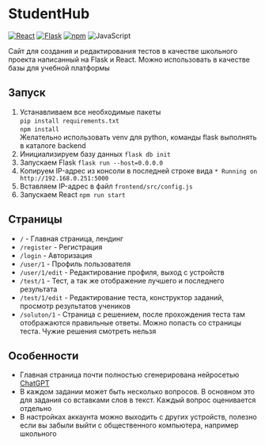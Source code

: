 # StudentHub
[![React](https://img.shields.io/badge/frontend-React-blue)](https://reactjs.org/)
[![Flask](https://img.shields.io/badge/backend-Flask-lightgrey)](https://flask.palletsprojects.com/en/2.2.x/)
[![npm](https://img.shields.io/badge/package-npm-green)](https://www.npmjs.com/)
![JavaScript](https://img.shields.io/badge/language-JavaScript-orange)

Сайт для создания и редактирования тестов в качестве школьного проекта написанный на Flask и React. 
Можно использовать в качестве базы для учебной платформы

## Запуск
1. Устанавливаем все необходимые пакеты <br>`pip install requirements.txt`<br>`npm install`<br>
Желательно использовать venv для python, команды flask выполнять в каталоге backend
2. Инициализируем базу данных `flask db init`
3. Запускаем Flask `flask run --host=0.0.0.0`
4. Копируем IP-адрес из консоли в последней строке вида `* Running on http://192.168.0.251:5000`
5. Вставляем IP-адрес в файл `frontend/src/config.js`
6. Запускаем React `npm run start`

## Страницы
* `/` - Главная страница, лендинг
* `/register` - Регистрация
* `/login` - Авторизация
* `/user/1` - Профиль пользователя
* `/user/1/edit` - Редактирование профиля, выход с устройств
* `/test/1` - Тест, а так же отображение лучшего и последнего результата
* `/test/1/edit` - Редактирование теста, конструктор заданий, просмотр результатов учеников
* `/soluton/1` - Страница с решением, после прохождения теста там отображаются правильные ответы. 
Можно попасть со страницы теста. Чужие решения смотреть нельзя

## Особенности
* Главная страница почти полностью сгенерирована нейросетью [ChatGPT](https://chat.openai.com)
* В каждом задании может быть несколько вопросов. В основном это для задания со вставками слов в текст. Каждый вопрос 
оценивается отдельно
* В настройках аккаунта можно выходить с других устройств, полезно если вы забыли выйти с общественного компьютера, например школьного
